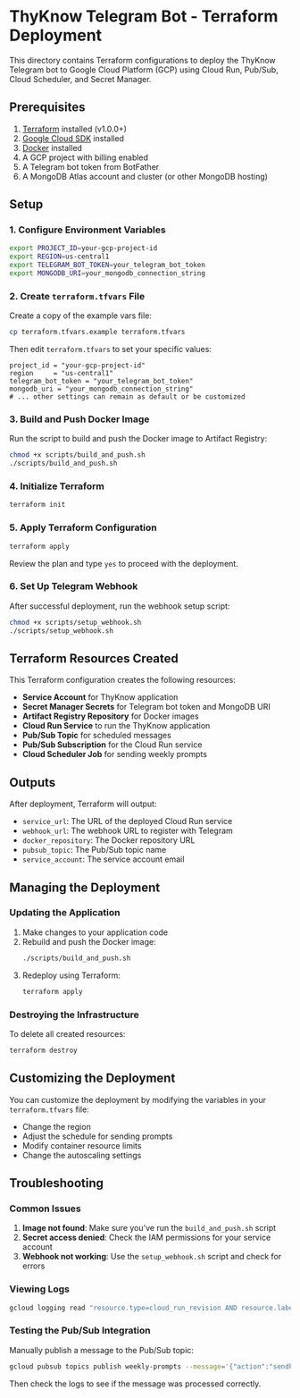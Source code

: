 # ThyKnow Telegram Bot - Terraform Deployment

This directory contains Terraform configurations to deploy the ThyKnow Telegram bot to Google Cloud Platform (GCP) using Cloud Run, Pub/Sub, Cloud Scheduler, and Secret Manager.

## Prerequisites

1. [Terraform](https://www.terraform.io/downloads.html) installed (v1.0.0+)
2. [Google Cloud SDK](https://cloud.google.com/sdk/docs/install) installed
3. [Docker](https://docs.docker.com/get-docker/) installed
4. A GCP project with billing enabled
5. A Telegram bot token from BotFather
6. A MongoDB Atlas account and cluster (or other MongoDB hosting)

## Setup

### 1. Configure Environment Variables

```bash
export PROJECT_ID=your-gcp-project-id
export REGION=us-central1
export TELEGRAM_BOT_TOKEN=your_telegram_bot_token
export MONGODB_URI=your_mongodb_connection_string
```

### 2. Create `terraform.tfvars` File

Create a copy of the example vars file:

```bash
cp terraform.tfvars.example terraform.tfvars
```

Then edit `terraform.tfvars` to set your specific values:

```hcl
project_id = "your-gcp-project-id"
region     = "us-central1"
telegram_bot_token = "your_telegram_bot_token"
mongodb_uri = "your_mongodb_connection_string"
# ... other settings can remain as default or be customized
```

### 3. Build and Push Docker Image

Run the script to build and push the Docker image to Artifact Registry:

```bash
chmod +x scripts/build_and_push.sh
./scripts/build_and_push.sh
```

### 4. Initialize Terraform

```bash
terraform init
```

### 5. Apply Terraform Configuration

```bash
terraform apply
```

Review the plan and type `yes` to proceed with the deployment.

### 6. Set Up Telegram Webhook

After successful deployment, run the webhook setup script:

```bash
chmod +x scripts/setup_webhook.sh
./scripts/setup_webhook.sh
```

## Terraform Resources Created

This Terraform configuration creates the following resources:

- **Service Account** for ThyKnow application
- **Secret Manager Secrets** for Telegram bot token and MongoDB URI
- **Artifact Registry Repository** for Docker images
- **Cloud Run Service** to run the ThyKnow application
- **Pub/Sub Topic** for scheduled messages
- **Pub/Sub Subscription** for the Cloud Run service
- **Cloud Scheduler Job** for sending weekly prompts

## Outputs

After deployment, Terraform will output:

- `service_url`: The URL of the deployed Cloud Run service
- `webhook_url`: The webhook URL to register with Telegram
- `docker_repository`: The Docker repository URL
- `pubsub_topic`: The Pub/Sub topic name
- `service_account`: The service account email

## Managing the Deployment

### Updating the Application

1. Make changes to your application code
2. Rebuild and push the Docker image:
   ```bash
   ./scripts/build_and_push.sh
   ```
3. Redeploy using Terraform:
   ```bash
   terraform apply
   ```

### Destroying the Infrastructure

To delete all created resources:

```bash
terraform destroy
```

## Customizing the Deployment

You can customize the deployment by modifying the variables in your `terraform.tfvars` file:

- Change the region
- Adjust the schedule for sending prompts
- Modify container resource limits
- Change the autoscaling settings

## Troubleshooting

### Common Issues

1. **Image not found**: Make sure you've run the `build_and_push.sh` script
2. **Secret access denied**: Check the IAM permissions for your service account
3. **Webhook not working**: Use the `setup_webhook.sh` script and check for errors

### Viewing Logs

```bash
gcloud logging read "resource.type=cloud_run_revision AND resource.labels.service_name=thyknow-express" --limit=20
```

### Testing the Pub/Sub Integration

Manually publish a message to the Pub/Sub topic:

```bash
gcloud pubsub topics publish weekly-prompts --message='{"action":"sendPrompts"}'
```

Then check the logs to see if the message was processed correctly.